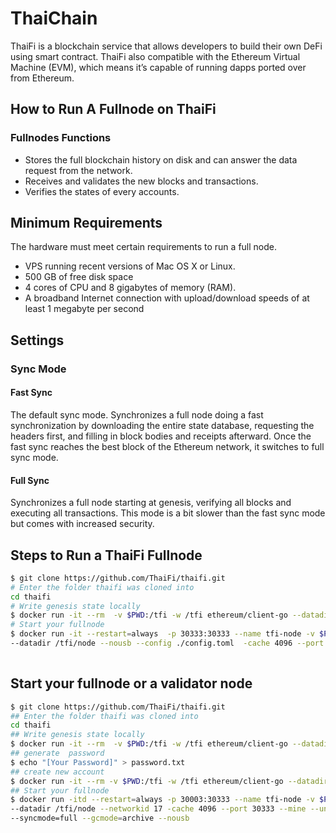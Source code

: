 # ThaiChain

ThaiFi is a blockchain service that allows developers to build their own DeFi  using smart contract. ThaiFi also compatible with the Ethereum Virtual Machine (EVM), which means it’s capable of running dapps ported over from Ethereum.

## How to Run A Fullnode on ThaiFi
### Fullnodes Functions
- Stores the full blockchain history on disk and can answer the data request from the network.
- Receives and validates the new blocks and transactions.
- Verifies the states of every accounts.

## Minimum Requirements
The hardware must meet certain requirements to run a full node.
- VPS running recent versions of Mac OS X or Linux.
- 500 GB of free disk space
- 4 cores of CPU and 8 gigabytes of memory (RAM).
- A broadband Internet connection with upload/download speeds of at least 1 megabyte per second

## Settings
### Sync Mode
#### Fast Sync
The default sync mode. Synchronizes a full node doing a fast synchronization by downloading the entire state database, requesting the headers first, and filling in block bodies and receipts afterward. Once the fast sync reaches the best block of the Ethereum network, it switches to full sync mode.

#### Full Sync
Synchronizes a full node starting at genesis, verifying all blocks and executing all transactions. This mode is a bit slower than the fast sync mode but comes with increased security.

## Steps to Run a ThaiFi Fullnode
```bash
$ git clone https://github.com/ThaiFi/thaifi.git
# Enter the folder thaifi was cloned into
cd thaifi
# Write genesis state locally
$ docker run -it --rm  -v $PWD:/tfi -w /tfi ethereum/client-go --datadir /tfi/node init genesis.json
# Start your fullnode
$ docker run -it --restart=always  -p 30333:30333 --name tfi-node -v $PWD:/tfi -w /tfi ethereum/client-go \ 
--datadir /tfi/node --nousb --config ./config.toml  -cache 4096 --port 30333
 
```
## Start your fullnode or a validator node
```bash
$ git clone https://github.com/ThaiFi/thaifi.git
## Enter the folder thaifi was cloned into
cd thaifi
## Write genesis state locally
$ docker run -it --rm  -v $PWD:/tfi -w /tfi ethereum/client-go --datadir /tfi/node init genesis.json
## generate  password
$ echo "[Your Password]" > password.txt
## create new account
$ docker run -it --rm -v $PWD:/tfi -w /tfi ethereum/client-go --datadir /tfi/node --password password.txt account new
## Start your fullnode
$ docker run -itd --restart=always -p 30003:30333 --name tfi-node -v $PWD:/tfi -w /tfi ethereum/client-go \
--datadir /tfi/node --networkid 17 -cache 4096 --port 30333 --mine --unlock [account] --password password.txt \
--syncmode=full --gcmode=archive --nousb

```
